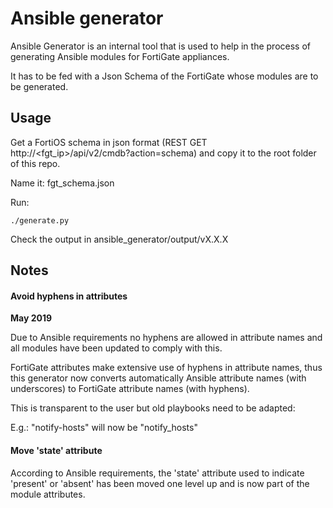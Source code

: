 # Ansible generator

Ansible Generator is an internal tool that is used to help in the process of generating Ansible modules for FortiGate appliances.

It has to be fed with a Json Schema of the FortiGate whose modules are to be generated.


## Usage

Get a FortiOS schema in json format (REST GET http://<fgt_ip>/api/v2/cmdb?action=schema) and copy it to the root folder of this repo.

Name it: fgt_schema.json

Run:

`./generate.py`

Check the output in ansible_generator/output/vX.X.X


## Notes


#### Avoid hyphens in attributes

<b>May 2019</b>

Due to Ansible requirements no hyphens are allowed in attribute names and all modules have been updated to comply with this. 

FortiGate attributes make extensive use of hyphens in attribute names, thus this generator now converts automatically Ansible attribute names (with underscores) to FortiGate attribute names (with hyphens).

This is transparent to the user but old playbooks need to be adapted:

  E.g.: "notify-hosts" will now be "notify_hosts"

#### Move 'state' attribute

According to Ansible requirements, the 'state' attribute used to indicate 'present' or 'absent' has been moved one level up and is now part of the module attributes.
